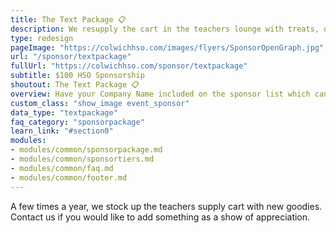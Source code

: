 ```yaml
---
title: The Text Package 📋
description: We resupply the cart in the teachers lounge with treats, drinks, supplies and more.
type: redesign
pageImage: "https://colwichhso.com/images/flyers/SponsorOpenGraph.jpg"
url: "/sponsor/textpackage"
fullUrl: "https://colwichhso.com/sponsor/textpackage"
subtitle: $100 HSO Sponsorship
shoutout: The Text Package 📋
overview: Have your Company Name included on the sponsor list which can be found on the banner, the Carnival website, and event flyers. We'll also promote you on Facebook! Includes 2 admission tickets.
custom_class: "show_image event_sponsor"
data_type: "textpackage"
faq_category: "sponsorpackage"
learn_link: "#section0"
modules:
- modules/common/sponsorpackage.md
- modules/common/sponsortiers.md
- modules/common/faq.md
- modules/common/footer.md 
---
```

A few times a year, we stock up the teachers supply cart with new goodies. Contact us if you would like to add something as a show of appreciation.